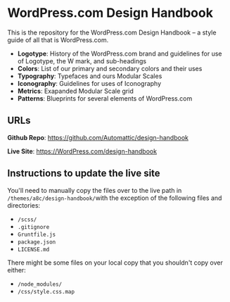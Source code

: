 # WordPress.com Design Handbook

This is the repository for the WordPress.com Design Handbook – a style guide of all that is WordPress.com.

- **Logotype**: History of the WordPress.com brand and guidelines for use of Logotype, the W mark, and sub-headings
- **Colors**: List of our primary and secondary colors and their uses
- **Typography**: Typefaces and ours Modular Scales
- **Iconography**: Guidelines for uses of Iconography
- **Metrics**: Exapanded Modular Scale grid
- **Patterns**: Blueprints for several elements of WordPress.com

## URLs

**Github Repo**: https://github.com/Automattic/design-handbook

**Live Site**: https://WordPress.com/design-handbook


## Instructions to update the live site

You'll need to manually copy the files over to the live path in `/themes/a8c/design-handbook/`with the exception of the following files and directories:

- `/scss/`
- `.gitignore`
- `Gruntfile.js`
- `package.json`
- `LICENSE.md`

There might be some files on your local copy that you shouldn't copy over either:

- `/node_modules/`
- `/css/style.css.map`
